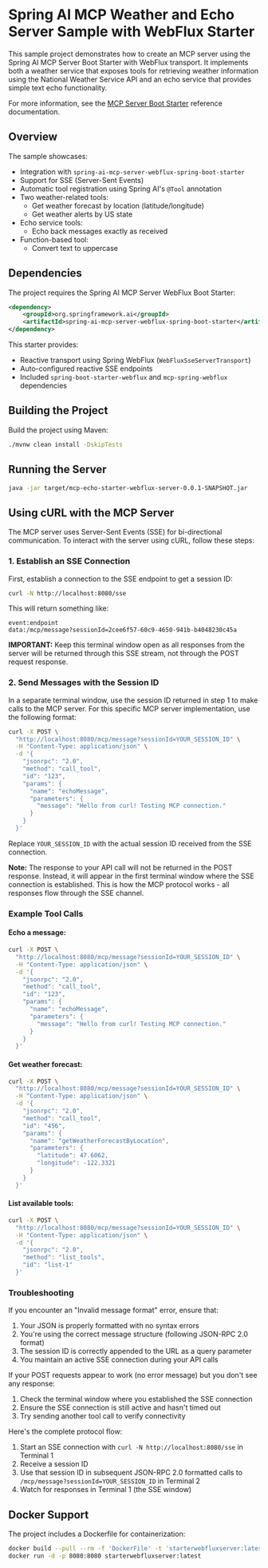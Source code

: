 # Spring AI MCP Weather and Echo Server Sample with WebFlux Starter

This sample project demonstrates how to create an MCP server using the Spring AI MCP Server Boot Starter with WebFlux transport. It implements both a weather service that exposes tools for retrieving weather information using the National Weather Service API and an echo service that provides simple text echo functionality.

For more information, see the [MCP Server Boot Starter](https://docs.spring.io/spring-ai/reference/api/mcp/mcp-server-boot-starter-docs.html) reference documentation.

## Overview

The sample showcases:
- Integration with `spring-ai-mcp-server-webflux-spring-boot-starter`
- Support for SSE (Server-Sent Events)
- Automatic tool registration using Spring AI's `@Tool` annotation
- Two weather-related tools:
  - Get weather forecast by location (latitude/longitude)
  - Get weather alerts by US state
- Echo service tools:
  - Echo back messages exactly as received
- Function-based tool:
  - Convert text to uppercase

## Dependencies

The project requires the Spring AI MCP Server WebFlux Boot Starter:

```xml
<dependency>
    <groupId>org.springframework.ai</groupId>
    <artifactId>spring-ai-mcp-server-webflux-spring-boot-starter</artifactId>
</dependency>
```

This starter provides:
- Reactive transport using Spring WebFlux (`WebFluxSseServerTransport`)
- Auto-configured reactive SSE endpoints
- Included `spring-boot-starter-webflux` and `mcp-spring-webflux` dependencies

## Building the Project

Build the project using Maven:
```bash
./mvnw clean install -DskipTests
```

## Running the Server

```bash
java -jar target/mcp-echo-starter-webflux-server-0.0.1-SNAPSHOT.jar
```

## Using cURL with the MCP Server

The MCP server uses Server-Sent Events (SSE) for bi-directional communication. To interact with the server using cURL, follow these steps:

### 1. Establish an SSE Connection

First, establish a connection to the SSE endpoint to get a session ID:

```bash
curl -N http://localhost:8080/sse
```

This will return something like:

```
event:endpoint
data:/mcp/message?sessionId=2cee6f57-60c9-4650-941b-b4048230c45a
```

**IMPORTANT:** Keep this terminal window open as all responses from the server will be returned through this SSE stream, not through the POST request response.

### 2. Send Messages with the Session ID

In a separate terminal window, use the session ID returned in step 1 to make calls to the MCP server. For this specific MCP server implementation, use the following format:

```bash
curl -X POST \
  "http://localhost:8080/mcp/message?sessionId=YOUR_SESSION_ID" \
  -H "Content-Type: application/json" \
  -d '{
    "jsonrpc": "2.0",
    "method": "call_tool",
    "id": "123",
    "params": {
      "name": "echoMessage",
      "parameters": {
        "message": "Hello from curl! Testing MCP connection."
      }
    }
  }'
```

Replace `YOUR_SESSION_ID` with the actual session ID received from the SSE connection.

**Note:** The response to your API call will not be returned in the POST response. Instead, it will appear in the first terminal window where the SSE connection is established. This is how the MCP protocol works - all responses flow through the SSE channel.

### Example Tool Calls

#### Echo a message:

```bash
curl -X POST \
  "http://localhost:8080/mcp/message?sessionId=YOUR_SESSION_ID" \
  -H "Content-Type: application/json" \
  -d '{
    "jsonrpc": "2.0",
    "method": "call_tool",
    "id": "123",
    "params": {
      "name": "echoMessage",
      "parameters": {
        "message": "Hello from curl! Testing MCP connection."
      }
    }
  }'
```

#### Get weather forecast:

```bash
curl -X POST \
  "http://localhost:8080/mcp/message?sessionId=YOUR_SESSION_ID" \
  -H "Content-Type: application/json" \
  -d '{
    "jsonrpc": "2.0",
    "method": "call_tool",
    "id": "456",
    "params": {
      "name": "getWeatherForecastByLocation",
      "parameters": {
        "latitude": 47.6062,
        "longitude": -122.3321
      }
    }
  }'
```

#### List available tools:

```bash
curl -X POST \
  "http://localhost:8080/mcp/message?sessionId=YOUR_SESSION_ID" \
  -H "Content-Type: application/json" \
  -d '{
    "jsonrpc": "2.0",
    "method": "list_tools",
    "id": "list-1"
  }'
```

### Troubleshooting

If you encounter an "Invalid message format" error, ensure that:

1. Your JSON is properly formatted with no syntax errors
2. You're using the correct message structure (following JSON-RPC 2.0 format)
3. The session ID is correctly appended to the URL as a query parameter
4. You maintain an active SSE connection during your API calls

If your POST requests appear to work (no error message) but you don't see any response:
1. Check the terminal window where you established the SSE connection
2. Ensure the SSE connection is still active and hasn't timed out
3. Try sending another tool call to verify connectivity

Here's the complete protocol flow:

1. Start an SSE connection with `curl -N http://localhost:8080/sse` in Terminal 1
2. Receive a session ID
3. Use that session ID in subsequent JSON-RPC 2.0 formatted calls to `/mcp/message?sessionId=YOUR_SESSION_ID` in Terminal 2
4. Watch for responses in Terminal 1 (the SSE window)

## Docker Support

The project includes a Dockerfile for containerization:

```bash
docker build --pull --rm -f 'DockerFile' -t 'starterwebfluxserver:latest' '.' 
docker run -d -p 8080:8080 starterwebfluxserver:latest
```
